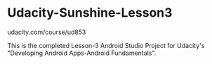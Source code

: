 # Udacity-Sunshine-Lesson3
udacity.com/course/ud853

This is the completed Lesson-3 Android Studio Project for Udacity's "Developing Android Apps-Android Fundamentals".
